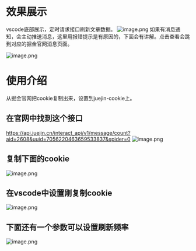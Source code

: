 # 效果展示
vscode底部展示，定时请求接口刷新文章数据。
![image.png](https://p6-juejin.byteimg.com/tos-cn-i-k3u1fbpfcp/35e51a89d8504582ab63a8c31740a07b~tplv-k3u1fbpfcp-watermark.image?)
如果有消息通知，会主动推送消息，这里用报错提示是有原因的，下面会有讲解。点击查看会跳到对应的掘金官网消息页面。

![image.png](https://p3-juejin.byteimg.com/tos-cn-i-k3u1fbpfcp/7a92843473e74668b8ea7b8d1ee8a62f~tplv-k3u1fbpfcp-watermark.image?)


# 使用介绍

从掘金官网把cookie复制出来，设置到juejin-cookie上。

## 在官网中找到这个接口
https://api.juejin.cn/interact_api/v1/message/count?aid=2608&uuid=7056220463659533837&spider=0
![image.png](https://p1-juejin.byteimg.com/tos-cn-i-k3u1fbpfcp/09147dca4dd14a7dbd9b085eeff31497~tplv-k3u1fbpfcp-watermark.image?)
## 复制下面的cookie

![image.png](https://p1-juejin.byteimg.com/tos-cn-i-k3u1fbpfcp/f18bc363e1e84bc98787eb712019def6~tplv-k3u1fbpfcp-watermark.image?)
## 在vscode中设置刚复制cookie

![image.png](https://p3-juejin.byteimg.com/tos-cn-i-k3u1fbpfcp/579b17230ad349448a28de1c68818526~tplv-k3u1fbpfcp-watermark.image?)

## 下面还有一个参数可以设置刷新频率

![image.png](https://p1-juejin.byteimg.com/tos-cn-i-k3u1fbpfcp/026549b6b49242dd85bb1cb608121880~tplv-k3u1fbpfcp-watermark.image?)